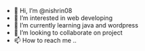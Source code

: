 - 👋 Hi, I’m @nishrin08
- 👀 I’m interested in web developing
- 🌱 I’m currently learning java and wordpress
- 💞️ I’m looking to collaborate on project
- 📫 How to reach me ..

<!---
nishrin08/nishrin08 is a ✨ special ✨ repository because its `README.md` (this file) appears on your GitHub profile.
You can click the Preview link to take a look at your changes.
--->

